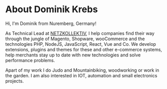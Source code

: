 # About Dominik Krebs

Hi, I'm Dominik from Nuremberg, Germany! 

As Technical Lead at [NETZKOLLEKTIV](https://netzkollektiv.com), I help companies find their way through the jungle of Magento, Shopware, wooCommerce and the technologies PHP, NodeJS, JavaScript, React, Vue and Co. We develop extensions, plugins and themes for these and other e-commerce systems, help merchants stay up to date with new technologies and solve performance problems.

Apart of my work I do Judo and Mountainbiking, woodworking or work in the garden. I am also interested in IOT, automation and small electronics projects.
